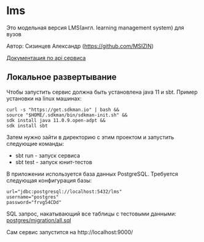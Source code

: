 # lms
Это модельная версия LMS(англ. learning management system) для вузов

Автор: Сизинцев Александр (https://github.com/MSIZIN)

[Документация по api сервиса](doc/api.md)

## Локальное развертывание

Чтобы запустить сервис должна быть установлена java 11 и sbt. Пример установки на linux машинах:
```
curl -s "https://get.sdkman.io" | bash &&
source "$HOME/.sdkman/bin/sdkman-init.sh" &&
sdk install java 11.0.9.open-adpt &&
sdk install sbt
```

Затем нужно зайти в директорию с этим проектом и запустить следующие команды:
* sbt run - запуск сервиса
* sbt test - запуск юнит-тестов

В приложении используется база данных PostgreSQL. Требуется следующая конфигурация базы:
```
url="jdbc:postgresql://localhost:5432/lms"
username="postgres"
password="frvg54CDd"
```

SQL запрос, накатывающий все таблицы с тестовыми данными: [postgres/migration/all.sql](postgres/migration/all.sql)

Сам сервис запустится на http://localhost:9000/